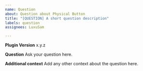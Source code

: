```yaml
---
name: Question
about: Question about Physical Button
title: "[QUESTION] A short question description"
labels: question
assignees: LuxuSam

---
```


**Plugin Version**
x.y.z

**Question**
Ask your question here.

**Additional context**
Add any other context about the question here.
